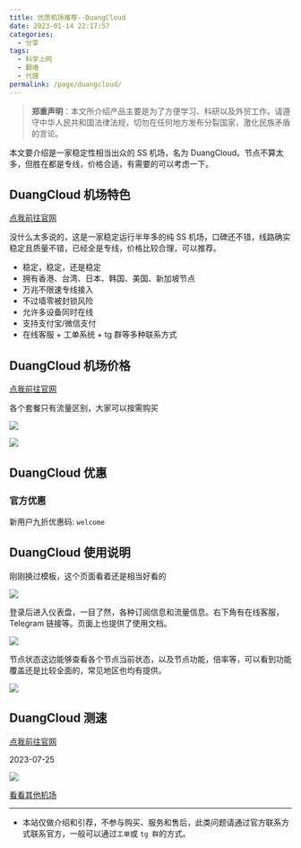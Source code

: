 ```yaml
---
title: 优质机场推荐--DuangCloud
date: 2023-01-14 22:17:57
categories:
  - 分享
tags:
  - 科学上网
  - 翻墙
  - 代理
permalink: /page/duangcloud/
---
```


> **郑重声明**：本文所介绍产品主要是为了方便学习、科研以及外贸工作。请遵守中华人民共和国法律法规，切勿在任何地方发布分裂国家，激化民族矛盾的言论。

本文要介绍是一家稳定性相当出众的 SS 机场，名为 DuangCloud。节点不算太多，但胜在都是专线，价格合适，有需要的可以考虑一下。

<!--more-->

## DuangCloud 机场特色

[点我前往官网](https://url.iszy.xyz/duangcloud)

没什么太多说的，这是一家稳定运行半年多的纯 SS 机场，口碑还不错，线路确实稳定且质量不错，已经全是专线，价格比较合理，可以推荐。

- 稳定，稳定，还是稳定
- 拥有香港、台湾、日本、韩国、美国、新加坡节点
- 万兆不限速专线接入
- 不过墙零被封锁风险
- 允许多设备同时在线
- 支持支付宝/微信支付
- 在线客服 + 工单系统 + tg 群等多种联系方式

## DuangCloud 机场价格

[点我前往官网](https://url.iszy.xyz/duangcloud)

各个套餐只有流量区别，大家可以按需购买

![](https://img.iszy.xyz/1710430015114.png)

![](https://img.iszy.xyz/1710430038747.png)

## DuangCloud 优惠

### 官方优惠

新用户九折优惠码: `welcome`

## DuangCloud 使用说明

刚刚换过模板，这个页面看着还是相当好看的

![](https://img.iszy.xyz/1710430807808.png)

登录后进入仪表盘，一目了然，各种订阅信息和流量信息。右下角有在线客服，Telegram 链接等。页面上也提供了使用文档。

![](https://img.iszy.xyz/1710430902657.png)

节点状态这边能够查看各个节点当前状态，以及节点功能，倍率等，可以看到功能覆盖还是比较全面的，常见地区也均有提供。

![](https://img.iszy.xyz/1710431004282.png)

## DuangCloud 测速

[点我前往官网](https://url.iszy.xyz/duangcloud)

2023-07-25

![](https://img.iszy.xyz/1679033837606.png)

[看看其他机场](/page/bgfw/)

---

- 本站仅做介绍和引荐，不参与购买、服务和售后，此类问题请通过官方联系方式联系官方，一般可以通过`工单`或 `tg 群`的方式。
